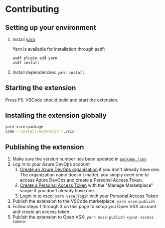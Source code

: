 # Contributing

## Setting up your environment

1. Install [yarn](https://yarnpkg.com/)

   Yarn is available for installation through asdf:

   ```sh
   asdf plugin add yarn
   asdf install
   ```

2. Install dependencies: `yarn install`

## Starting the extension

Press F5. VSCode should build and start the extension.

## Installing the extension globally

```sh
yarn vsce:package
code --install-extension *.vsix
```

## Publishing the extension

1. Make sure the version number has been updated in
   [`package.json`](./package.json)
1. Log in to your Azure DevOps account
   1. [Create an Azure DevOps organization](https://learn.microsoft.com/en-ca/azure/devops/organizations/accounts/create-organization?view=azure-devops#create-an-organization)
      if you don't already have one. The organization name doesn't matter, you
      simply need one to access Azure DevOps and create a Personal Access Token.
   1. [Create a Personal Access Token](https://code.visualstudio.com/api/working-with-extensions/publishing-extension#get-a-personal-access-token)
      with the "Manage Marketplace" scope if you don't already have one.
   1. Login in to vsce: `yarn vsce:login` with your Personal Access Token
1. Publish the extension to the VSCode marketplace: `yarn vsce:publish`
1. Follow steps 1 through 3 on this page to setup you Open VSX account and
   create an access token
1. Publish the extension to Open VSX: `yarn ovsx:publish <your access token>`
